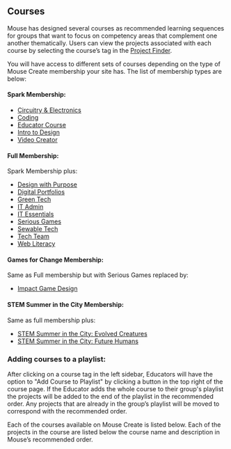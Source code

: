 ## Courses
Mouse has designed several courses as recommended learning sequences for groups that want to focus on competency areas that complement one another thematically. Users can view the projects associated with each course by selecting the course’s tag in the [Project Finder](https://create.mouse.org/projects).

You will have access to different sets of courses depending on the type of Mouse Create membership your site has. The list of membership types are below:

#### Spark Membership:

- [Circuitry & Electronics](#circuitry-electronics)
- [Coding](#coding)
- [Educator Course](#educator-course)
- [Intro to Design](#intro-to-design)
- [Video Creator](#video-creator)

#### Full Membership:

Spark Membership plus:

- [Design with Purpose](#design-with-purpose)
- [Digital Portfolios](#digital-portfolios)
- [Green Tech](#green-tech)
- [IT Admin](#it-admin)
- [IT Essentials](#it-essentials)
- [Serious Games](#serious-games)
- [Sewable Tech](#sewable-tech)
- [Tech Team](#tech-team)
- [Web Literacy](#web-literacy)

#### Games for Change Membership:

Same as Full membership but with Serious Games replaced by:

- [Impact Game Design](#impact-game-design)

#### STEM Summer in the City Membership:

Same as full membership plus:

- [STEM Summer in the City: Evolved Creatures](#stem-summer-in-the-city-evolved-creatures)
- [STEM Summer in the City: Future Humans](#stem-summer-in-the-city-future-humans)

### Adding courses to a playlist:

After clicking on a course tag in the left sidebar, Educators will have the option to "Add Course to Playlist" by clicking a button in the top right of the course page. If the Educator adds the whole course to their group's playlist the projects will be added to the end of the playlist in the recommended order. Any projects that are already in the group’s playlist will be moved to correspond with the recommended order.

Each of the courses available on Mouse Create is listed below. Each of the projects in the course are listed below the course name and description in Mouse’s recommended order.
